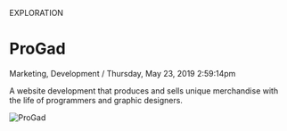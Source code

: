 <p class="type">EXPLORATION</p>

# ProGad

<p class="meta">Marketing, Development  /  Thursday, May 23, 2019 2:59:14pm</p>

A website development that produces and sells unique merchandise with the life of programmers and graphic designers.

![ProGad](https://farooq-agent.web.app/assets/images/works/large/progad.jpg)
